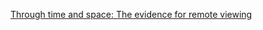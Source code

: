 [Through time and space: The evidence for remote viewing](https://www.agreaterreality.com/downloads/articles/Stephan%20A.%20Schwartz%20-%20Remote%20Viewing.pdf)
